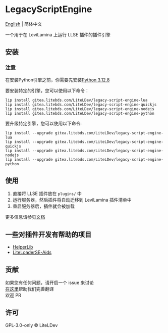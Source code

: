 # LegacyScriptEngine

[English](README.md) | 简体中文

一个用于在 LeviLamina 上运行 LLSE 插件的插件引擎

## 安装

### 注意

在安装Python引擎之前，你需要先安装[Python 3.12.8](https://www.python.org/downloads/release/python-3128/)

要安装特定的引擎，您可以使用以下命令：

```shell
lip install gitea.litebds.com/LiteLDev/legacy-script-engine-lua
lip install gitea.litebds.com/LiteLDev/legacy-script-engine-quickjs
lip install gitea.litebds.com/LiteLDev/legacy-script-engine-nodejs
lip install gitea.litebds.com/LiteLDev/legacy-script-engine-python
```

要升级特定引擎，您可以使用以下命令:

```shell
lip install --upgrade gitea.litebds.com/LiteLDev/legacy-script-engine-lua
lip install --upgrade gitea.litebds.com/LiteLDev/legacy-script-engine-quickjs
lip install --upgrade gitea.litebds.com/LiteLDev/legacy-script-engine-nodejs
lip install --upgrade gitea.litebds.com/LiteLDev/legacy-script-engine-python
```

## 使用

1. 直接将 LLSE 插件放在 `plugins/` 中
2. 运行服务器，然后插件将自动迁移到 LeviLamina 插件清单中
3. 重启服务器后，插件就会被加载

更多信息请参见[文档](https://legacy-script-engine.levimc.org)

## 一些对插件开发有帮助的项目

- [HelperLib](https://github.com/LiteLDev/HelperLib)
- [LiteLoaderSE-Aids](https://github.com/LiteLDev/LiteLoaderSE-Aids)

## 贡献

如果您有任何问题，请开启一个 issue 来讨论  
[在这里](https://crowdin.com/project/legacyscriptengine)帮助我们完善翻译  
欢迎 PR

## 许可

GPL-3.0-only © LiteLDev
